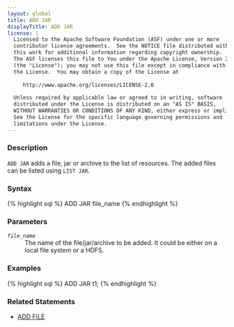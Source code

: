 ```yaml
---
layout: global
title: ADD JAR
displayTitle: ADD JAR
license: |
  Licensed to the Apache Software Foundation (ASF) under one or more
  contributor license agreements.  See the NOTICE file distributed with
  this work for additional information regarding copyright ownership.
  The ASF licenses this file to You under the Apache License, Version 2.0
  (the "License"); you may not use this file except in compliance with
  the License.  You may obtain a copy of the License at
 
     http://www.apache.org/licenses/LICENSE-2.0
 
  Unless required by applicable law or agreed to in writing, software
  distributed under the License is distributed on an "AS IS" BASIS,
  WITHOUT WARRANTIES OR CONDITIONS OF ANY KIND, either express or implied.
  See the License for the specific language governing permissions and
  limitations under the License.
---
```


### Description
`ADD JAR` adds a file, jar or archive to the list of resources. The added files can be listed using `LIST JAR`.

### Syntax
{% highlight sql %}
ADD JAR file_name
{% endhighlight %}

### Parameters
<dl>
 <dt><code><em>file_name</em></code></dt>
 <dd>The name of the file/jar/archive to be added. It could be either on a local file system or a HDFS.</dd>
</dl>

### Examples
{% highlight sql %}
ADD JAR t1;
{% endhighlight %}

### Related Statements
 * [ADD FILE](sql-ref-syntax-aux-resource-mgmt-add-file.html)
